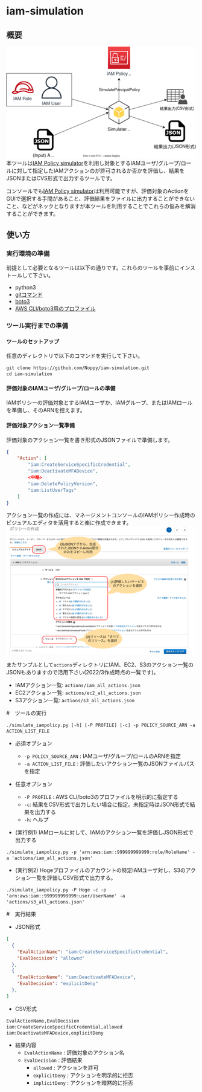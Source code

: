 # iam-simulation
## 概要
<img src="./Documents/outline_figure.svg" width=600></img>
本ツールは[IAM Policy simulator](https://policysim.aws.amazon.com/)を利用し対象とするIAMユーザ/グループ/ロールに対して指定したIAMアクションのが許可されるか否かを評価し、結果をJSONまたはCVS形式で出力するツールです。

コンソールでも[IAM Policy simulator](https://policysim.aws.amazon.com/)は利用可能ですが、評価対象のActionをGUIで選択する手間があること、評価結果をファイルに出力することができないこと、などがネックとなりますが本ツールを利用することでこれらの悩みを解消することができます。

## 使い方
### 実行環境の準備
前提として必要となるツールは以下の通りです。これらのツールを事前にインストールして下さい。
- python3
- [gitコマンド](https://git-scm.com/book/ja/v2/%E4%BD%BF%E3%81%84%E5%A7%8B%E3%82%81%E3%82%8B-Git%E3%81%AE%E3%82%A4%E3%83%B3%E3%82%B9%E3%83%88%E3%83%BC%E3%83%AB)
- [boto3](https://aws.amazon.com/jp/sdk-for-python/)
- [AWS CLI/boto3用のプロファイル](https://boto3.amazonaws.com/v1/documentation/api/latest/guide/configuration.html#using-a-configuration-file)

### ツール実行までの準備
#### ツールのセットアップ
任意のディレクトリで以下のコマンドを実行して下さい。
```shell
git clone https://github.com/Noppy/iam-simulation.git
cd iam-simulation
```
#### 評価対象のIAMユーザ/グループ/ロールの準備
 IAMポリシーの評価対象とするIAMユーザか、IAMグループ、またはIAMロールを準備し、そのARNを控えます。

#### 評価対象アクション一覧準備
評価対象のアクション一覧を書き形式のJSONファイルで準備します。
```JSON
{
    "Action": [
        "iam:CreateServiceSpecificCredential",
        "iam:DeactivateMFADevice",
        <中略>
        "iam:DeletePolicyVersion",
        "iam:ListUserTags"
    ]
}
```
アクション一覧の作成には、マネージメントコンソールのIAMポリシー作成時のビジュアルエディタを活用すると楽に作成できます。
<img src="Documents/iam_policy.png">

またサンプルとして`actions`ディレクトリにIAM、EC2、S3のアクション一覧のJSONもありますので活用下さい(2022/3作成時点の一覧です)。
- IAMアクション一覧: `actions/iam_all_actions.json`
- EC2アクション一覧: `actions/ec2_all_actions.json`
- S3アクション一覧: `actions/s3_all_actions.json`

#　ツールの実行
```shell
./simulate_iampolicy.py [-h] [-P PROFILE] [-c] -p POLICY_SOURCE_ARN -a ACTION_LIST_FILE
```
- 必須オプション
    - `-p POLICY_SOURCE_ARN` : IAMユーザ/グループ/ロールのARNを指定
    - `-a ACTION_LIST_FILE` : 評価したいアクション一覧のJSONファイルパスを指定
- 任意オプション
    - `-P PROFILE` : AWS CLI/boto3のプロファイルを明示的に指定する
    - `-c`: 結果をCSV形式で出力したい場合に指定。未指定時はJSON形式で結果を出力する 
    - `-h`: ヘルプ


- (実行例1) IAMロールに対して、IAMのアクション一覧を評価しJSON形式で出力する
```shell
./simulate_iampolicy.py -p 'arn:aws:iam::999999999999:role/RoleName' -a 'actions/iam_all_actions.json'
```

- (実行例2) Hogeプロファイルのアカウントの特定IAMユーザ対し、S3のアクション一覧を評価しCSV形式で出力する。
```shell
./simulate_iampolicy.py -P Hoge -c -p 'arn:aws:iam::999999999999:user/UserName' -a 'actions/s3_all_actions.json'
```

#　実行結果
- JSON形式
```JSON
[
  {
    "EvalActionName": "iam:CreateServiceSpecificCredential",
    "EvalDecision": "allowed"
  },
  {
    "EvalActionName": "iam:DeactivateMFADevice",
    "EvalDecision": "explicitDeny"
  },
]
```
- CSV形式
```CSV
EvalActionName,EvalDecision
iam:CreateServiceSpecificCredential,allowed
iam:DeactivateMFADevice,explicitDeny
```

- 結果内容
    - `EvalActionName` : 評価対象のアクション名
    - `EvalDecision` : 評価結果
        - `allowed` : アクションを許可
        - `explicitDeny` : アクションを明示的に拒否
        - `implicitDeny` : アクションを暗黙的に拒否